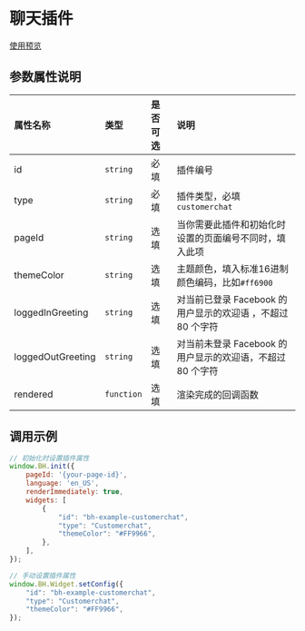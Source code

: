 # 聊天插件

[使用预览](https://bothub-ai.github.io/bothub-sdk-for-javascript/widgets/customerchat/)

## 参数属性说明
|属性名称|类型|是否可选|说明|
|:--|:--|:--|:--|
|id|`string`|必填|插件编号|
|type|`string`|必填|插件类型，必填`customerchat`|
|pageId|`string`|选填|当你需要此插件和初始化时设置的页面编号不同时，填入此项|
|themeColor|`string`|选填|主题颜色，填入标准16进制颜色编码，比如`#ff6900`|
|loggedInGreeting|`string`|选填|对当前已登录 Facebook 的用户显示的欢迎语 ，不超过 80 个字符|
|loggedOutGreeting|`string`|选填|对当前未登录 Facebook 的用户显示的欢迎语，不超过 80 个字符|
|rendered|`function`|选填|渲染完成的回调函数|

## 调用示例
```javascript
// 初始化时设置插件属性
window.BH.init({
    pageId: '{your-page-id}',
    language: 'en_US',
    renderImmediately: true,
    widgets: [
        {
            "id": "bh-example-customerchat",
            "type": "Customerchat",
            "themeColor": "#FF9966",
        },
    ],
});

// 手动设置插件属性
window.BH.Widget.setConfig({
    "id": "bh-example-customerchat",
    "type": "Customerchat",
    "themeColor": "#FF9966",
});
```
